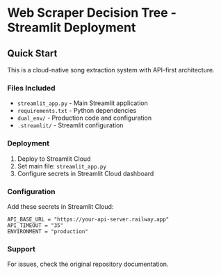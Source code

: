 # Web Scraper Decision Tree - Streamlit Deployment

## Quick Start

This is a cloud-native song extraction system with API-first architecture.

### Files Included
- `streamlit_app.py` - Main Streamlit application
- `requirements.txt` - Python dependencies
- `dual_env/` - Production code and configuration
- `.streamlit/` - Streamlit configuration

### Deployment
1. Deploy to Streamlit Cloud
2. Set main file: `streamlit_app.py`
3. Configure secrets in Streamlit Cloud dashboard

### Configuration
Add these secrets in Streamlit Cloud:
```
API_BASE_URL = "https://your-api-server.railway.app"
API_TIMEOUT = "35"
ENVIRONMENT = "production"
```

### Support
For issues, check the original repository documentation.
